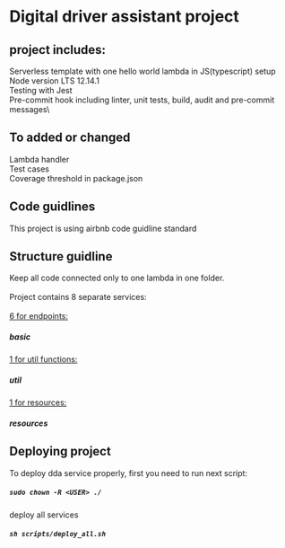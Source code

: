# Digital driver assistant project

## project includes:
  Serverless template with one hello world lambda in JS(typescript) setup\
  Node version LTS 12.14.1\
  Testing with Jest\
  Pre-commit hook including linter, unit tests, build, audit and pre-commit messages\

## To added or changed
  Lambda handler\
  Test cases\
  Coverage threshold in package.json

## Code guidlines
This project is using airbnb code guidline standard


## Structure guidline
Keep all code connected only to one lambda in one folder.\
\
Project contains 8 separate services:\
\
<u>6 for endpoints:</u> 
#####  basic 

<u>1 for util functions:</u> 
#####  util 

<u>1 for resources: </u> 
#####  resources 

## Deploying project
To deploy dda service properly, first you need to run next script:
##### `sudo chown -R <USER> ./`
deploy all services
##### `sh scripts/deploy_all.sh`





